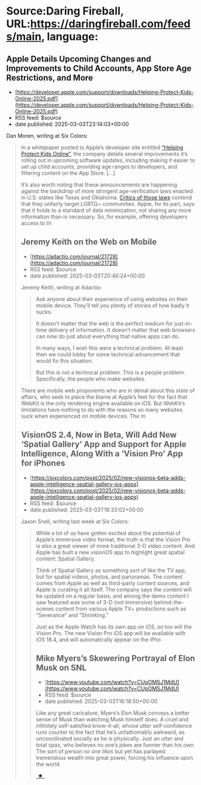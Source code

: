 # Source:Daring Fireball, URL:https://daringfireball.com/feeds/main, language:

## Apple Details Upcoming Changes and Improvements to Child Accounts, App Store Age Restrictions, and More
 - [https://developer.apple.com/support/downloads/Helping-Protect-Kids-Online-2025.pdf](https://developer.apple.com/support/downloads/Helping-Protect-Kids-Online-2025.pdf)
 - RSS feed: $source
 - date published: 2025-03-03T23:14:03+00:00

<p>Dan Moren, writing at Six Colors:</p>

<blockquote>
  <p>In a whitepaper posted to Apple’s developer site entitled
<a href="https://developer.apple.com/support/downloads/Helping-Protect-Kids-Online-2025.pdf">“Helping Protect Kids Online”</a>, the company details
several improvements it’s rolling out in upcoming software
updates, including making it easier to set up child accounts,
providing age ranges to developers, and filtering content on the
App Store. [...]</p>

<p>It’s also worth noting that these announcements are happening
against the backdrop of more stringent age-verification laws
enacted in U.S. states like Texas and Oklahoma. <a href="https://msmagazine.com/2025/02/25/lgbtq-abortion-censorship-age-verification-laws/">Critics of those
laws</a> contend that they unfairly target LGBTQ+ communities.
Apple, for its part, says that it holds to a standard of data
minimization, not sharing any more information than is necessary.
So, for example, offering developers access to th

## Jeremy Keith on the Web on Mobile
 - [https://adactio.com/journal/21728](https://adactio.com/journal/21728)
 - RSS feed: $source
 - date published: 2025-03-03T20:46:24+00:00

<p>Jeremy Keith, writing at Adactio:</p>

<blockquote>
  <p>Ask anyone about their experience of using websites on their
mobile device. They’ll tell you plenty of stories of how badly
it sucks.</p>

<p>It doesn’t matter that the web is the perfect medium for
just-in-time delivery of information. It doesn’t matter that web
browsers can now do just about everything that native apps can do.</p>

<p>In many ways, I wish this were a technical problem. At least then
we could lobby for some technical advancement that would fix this
situation.</p>

<p>But this is not a technical problem. This is a people problem.
Specifically, the people who make websites.</p>
</blockquote>

<p>There are mobile web proponents who are in denial about this state of affairs, who seek to place the blame at Apple’s feet for the fact that WebKit is the only rendering engine available on iOS. But WebKit’s limitations have nothing to do with the reasons so many websites suck when experienced on mobile devices. The m

## VisionOS 2.4, Now in Beta, Will Add New ‘Spatial Gallery’ App and Support for Apple Intelligence, Along With a ‘Vision Pro’ App for iPhones
 - [https://sixcolors.com/post/2025/02/new-visionos-beta-adds-apple-intelligence-spatial-gallery-ios-apps](https://sixcolors.com/post/2025/02/new-visionos-beta-adds-apple-intelligence-spatial-gallery-ios-apps)
 - RSS feed: $source
 - date published: 2025-03-03T18:33:02+00:00

<p>Jason Snell, writing last week at Six Colors:</p>

<blockquote>
  <p>While a lot of us have gotten excited about the potential of
Apple’s immersive video format, the truth is that the Vision Pro
is also a great viewer of more traditional 3-D video content. And
Apple has built a new visionOS app to highlight great spatial
content: Spatial Gallery.</p>

<p>Think of Spatial Gallery as something sort of like the TV app, but
for spatial videos, photos, and panoramas. The content comes from
Apple as well as third-party content sources, and Apple is
curating it all itself. The company says the content will be
updated on a regular basis, and among the demo content I saw
featured was some of 3-D (not immersive) behind-the-scenes content
from various Apple TV+ productions such as “Severance” and
“Shrinking.”</p>

<p>Just as the Apple Watch has its own app on iOS, so too will the
Vision Pro. The new Vision Pro iOS app will be available with iOS
18.4, and will automatically appear on the iPho

## Mike Myers’s Skewering Portrayal of Elon Musk on SNL
 - [https://www.youtube.com/watch?v=CUpOMSJ1MdU](https://www.youtube.com/watch?v=CUpOMSJ1MdU)
 - RSS feed: $source
 - date published: 2025-03-03T16:18:50+00:00

<p>Like any great caricature, Myers’s Elon Musk conveys a better sense of Musk than watching Musk himself does. A cruel and infinitely self-satisfied know-it-all, whose utter self-confidence runs counter to the fact that he’s unfathomably awkward, as uncoordinated socially as he is physically. Just an utter and total spaz, who believes no one’s jokes are funnier than his own. The sort of person <em>no one likes</em> but yet has parlayed tremendous wealth into great power, forcing his influence upon the world.</p>

<div>
<a  title="Permanent link to ‘Mike Myers’s Skewering Portrayal of Elon Musk on SNL’"  href="https://daringfireball.net/linked/2025/03/03/myers-musk-spaz">&nbsp;★&nbsp;</a>
</div>


